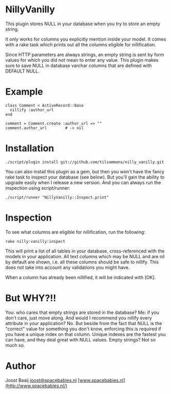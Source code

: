 NillyVanilly
============

This plugin stores NULL in your database when you try to store an empty string.

It only works for columns you explicitly mention inside your model. It comes
with a rake task which prints out all the columns eligible for nillification.

Since HTTP parameters are always strings, an empty string is sent by form
values for which you did not mean to enter any value. This plugin makes sure
to save NULL in database varchar columns that are defined with DEFAULT NULL.


Example
=======

    class Comment < ActiveRecord::Base
      nillify :author_url
    end

    comment = Comment.create :author_url => ""
    comment.author_url        # -> nil
  

Installation
============

    ./script/plugin install git://github.com/tilsammans/nilly_vanilly.git

You can also install this plugin as a gem, but then you won't have the fancy
rake task to inspect your database (see below). But you'll gain the ability
to upgrade easily when I release a new version. And you can always run the
inspection using script/runner:

    ./script/runner "NillyVanilly::Inspect.print"


Inspection
==========

To see what columns are eligible for nillification, run the following:

    rake nilly:vanilly:inspect

This will print a list of all tables in your database, cross-referenced with
the models in your application. All text columns which may be NULL and are
nil by default are shown, i.e. all these columns should be safe to nillify.
This does not take into account any validations you might have.

When a column has already been nillified, it will be indicated with [OK].


But WHY?!!
==========

You: who cares that empty strings are stored in the database?
Me: if you don't care, just move along. And would I recommend you nillify
every attribute in your application? No. But beside from the fact that NULL
is the "correct" value for something you don't know, enforcing this is
required if you have a unique index on that column. Unique indexes are the
fastest you can have, and they deal great with NULL values. Empty strings?
Not so much so.


Author
======

Joost Baaij
<joost@spacebabies.nl>
[www.spacebabies.nl](http://www.spacebabies.nl/)